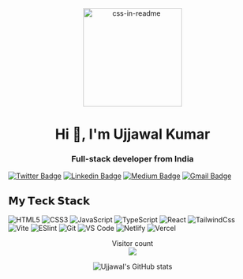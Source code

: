 <div align="center"><img src="https://camo.githubusercontent.com/e99ebbea9b97b0eb6c21ec49247354c453de695c1586178666e02e05fb3aca6c/68747470733a2f2f692e67697068792e636f6d2f6d656469612f38333648694a633770677a7938694e58436e2f67697068792e676966" height="200" alt="css-in-readme"></div>
<h1 align="center">Hi 👋, I'm Ujjawal Kumar</h1>
<h3 align="center">Full-stack developer from India</h3>

[![Twitter Badge](https://img.shields.io/badge/-@endeavourmonk-1ca0f1?style=flat-square&labelColor=1ca0f1&logo=twitter&logoColor=white&link=https://twitter.com/Harshkhatri24)](https://twitter.com/endeavourmonk) 
[![Linkedin Badge](https://img.shields.io/badge/-ujjawalkmr-blue?style=flat-square&logo=Linkedin&logoColor=white&link=https://www.linkedin.com/in/ujjawalkmr/)](https://www.linkedin.com/in/ujjawalkmr/) 
[![Medium Badge](https://img.shields.io/badge/-@endeavourmonk-03a57a?style=flat-square&labelColor=000000&logo=Medium&link=https://medium.com/@endeavourmonk)](https://medium.com/@endeavourmonk)
[![Gmail Badge](https://img.shields.io/badge/-mailMe-c14438?style=flat-square&logo=Gmail&logoColor=white&link=mailto:ujjawalcode@gmail.com)](mailto:ujjawalcode@gmail.com)

## 𝗠𝘆 𝗧𝗲𝗰𝗸 𝗦𝘁𝗮𝗰𝗸

![HTML5](https://img.shields.io/badge/-HTML5-%23E44D27?style=flat-square&logo=html5&logoColor=ffffff)
![CSS3](https://img.shields.io/badge/-CSS3-%231572B6?style=flat-square&logo=css3)
![JavaScript](https://img.shields.io/badge/-JavaScript-%23F7DF1C?style=flat-square&logo=javascript&logoColor=000000&labelColor=%23F7DF1C&color=%23FFCE5A)
![TypeScript](https://img.shields.io/badge/-TypeScript-007ACC?style=flat-square&logo=typescript&logoColor=white)
![React](https://img.shields.io/badge/-React-%23282C34?style=flat-square&logo=react)
![TailwindCss](https://img.shields.io/badge/-TailwindCss-%231a202c?style=flat-square&logo=tailwind-css)
![Vite](https://img.shields.io/badge/-Vite-%23646CFF?style=flat-square&logo=vite&logoColor=ffffff)
![ESlint](https://img.shields.io/badge/-ESLint-%234B32C3?style=flat-square&logo=eslint)
![Git](https://img.shields.io/badge/-Git-%23F05032?style=flat-square&logo=git&logoColor=%23ffffff)
![VS Code](https://img.shields.io/badge/-VSCode-%23007ACC?style=flat-square&logo=visual-studio-code)
![Netlify](https://img.shields.io/badge/-Netlify-%2300C7B7?style=flat-square&logo=netlify&logoColor=ffffff)
![Vercel](https://img.shields.io/badge/-Vercel-%23ffffff?style=flat-square&logo=vercel&logoColor=000000)

<p align="center"> 
  Visitor count<br>
  <img src="https://profile-counter.glitch.me/endeavourmonk/count.svg" />
</p>

<div align="center">
  <img alt="Ujjawal's GitHub stats" src="https://github-readme-stats.vercel.app/api?username=endeavourmonk&theme=chartreuse-dark&show_icons=true)](https://github.com/endeavourmonk/github-readme-stats" />
</div>
